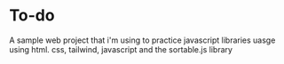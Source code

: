 # To-do
A sample web project that i'm using to practice javascript libraries uasge using html. css, tailwind, javascript and the sortable.js library
